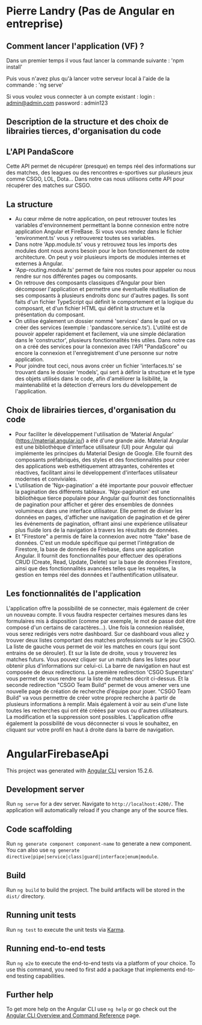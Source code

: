 # Pierre Landry (Pas de Angular en entreprise)

## Comment lancer l'application (VF) ? 
Dans un premier temps il vous faut lancer la commande suivante :
'npm install'

Puis vous n'avez plus qu'à lancer votre serveur local à l'aide de la commande :
'ng serve'

Si vous voulez vous connecter à un compte existant : 
login : admin@admin.com
password : admin123

## Description de la structure et des choix de librairies tierces, d'organisation du code
## L'API PandaScore

Cette API permet de récupérer (presque) en temps réel des informations sur des matches, des leagues ou des rencontres e-sportives sur plusieurs jeux comme CSGO, LOL, Dota... Dans notre cas nous utilisons cette API pour récupérer des matches sur CSGO.

## La structure

 - Au cœur même de notre application, on peut retrouver toutes les variables d'environnement permettant la bonne connexion entre notre application Angular et FireBase. Si vous vous rendez dans le fichier 'environment.ts' vous y retrouverez toutes ses variables.
 - Dans notre 'App.module.ts' vous y retrouvez tous les imports des modules dont nous avons besoin pour le bon fonctionnement de notre architecture. On peut y voir plusieurs imports de modules internes et externes à Angular.
 - 'App-routing.module.ts' permet de faire nos routes pour appeler ou nous rendre sur nos différentes pages ou composants. 
 - On retrouve des composants classiques d'Angular pour bien décomposer l'application et permettre une éventuelle réutilisation de ses composants à plusieurs endroits donc sur d'autres pages. Ils sont faits d'un fichier TypeScript qui définit le comportement et la logique du composant, et d'un fichier HTML qui définit la structure et la présentation du composant.
 - On utilise également un dossier nommé 'services' dans le quel on va créer des services (exemple : 'pandascore.service.ts'). L'utilité est de pouvoir appeler rapidement et facilement, via une simple déclaration dans le 'constructor', plusieurs fonctionnalités très utiles. Dans notre cas on a créé des services pour la connexion avec l'API "PandaScore" ou encore la connexion et l'enregistrement d'une personne sur notre application.
 - Pour joindre tout ceci, nous avons créer un fichier 'interfaces.ts' se trouvant dans le dossier 'models', qui sert à définir la structure et le type des objets utilisés dans le code, afin d'améliorer la lisibilité, la maintenabilité et la détection d'erreurs lors du développement de l'application.

## Choix de librairies tierces, d'organisation du code

- Pour faciliter le développement l'utilisation de 'Material Angular' (https://material.angular.io/) a été d'une grande aide.
Material Angular est une bibliothèque d'interface utilisateur (UI) pour Angular qui implémente les principes du Material Design de Google. Elle fournit des composants préfabriqués, des styles et des fonctionnalités pour créer des applications web esthétiquement attrayantes, cohérentes et réactives, facilitant ainsi le développement d'interfaces utilisateur modernes et conviviales.
- L'utilisation de 'Ngx-pagination' a été importante pour pouvoir effectuer la pagination des différents tableaux. 'Ngx-pagination' est une bibliothèque tierce populaire pour Angular qui fournit des fonctionnalités de pagination pour afficher et gérer des ensembles de données volumineux dans une interface utilisateur. Elle permet de diviser les données en pages, d'afficher une navigation de pagination et de gérer les événements de pagination, offrant ainsi une expérience utilisateur plus fluide lors de la navigation à travers les résultats de données.
- Et "Firestore" a permis de faire la connexion avec notre "fake" base de données. C'est un module spécifique qui permet l'intégration de Firestore, la base de données de Firebase, dans une application Angular. Il fournit des fonctionnalités pour effectuer des opérations CRUD (Create, Read, Update, Delete) sur la base de données Firestore, ainsi que des fonctionnalités avancées telles que les requêtes, la gestion en temps réel des données et l'authentification utilisateur.

## Les fonctionnalités de l'application

L'application offre la possibilité de se connecter, mais également de créer un nouveau compte. Il vous faudra respecter certaines mesures dans les formulaires mis à disposition (comme par exemple, le mot de passe doit être composé d'un certains de caractères...).
Une fois la connexion réalisée, vous serez redirigés vers notre dashboard. Sur ce dashboard vous allez y trouver deux listes comportant des matches professionnels sur le jeu CSGO. La liste de gauche vous permet de voir les matches en cours (qui sont entrains de se dérouler). Et sur la liste de droite, vous y trouverez les matches futurs.
Vous pouvez cliquer sur un match dans les listes pour obtenir plus d'informations sur celui-ci.
La barre de navigation en haut est composée de deux redirections. La première redirection 'CSGO Superstars' vous permet de vous rendre sur la liste de matches décrit ci-dessus. Et la seconde redirection "CSGO Team Build" permet de vous amener vers une nouvelle page de création de recherche d'équipe pour jouer.
"CSGO Team Build" va vous permettre de créer votre propre recherche à partir de plusieurs informations à remplir. Mais également à voir au sein d'une liste toutes les recherches qui ont été créées par vous ou d'autres utilisateurs. La modification et la suppression sont possibles.
L'application offre également la possibilité de vous déconnecter si vous le souhaitez, en cliquant sur votre profil en haut à droite dans la barre de navigation.

# AngularFirebaseApi

This project was generated with [Angular CLI](https://github.com/angular/angular-cli) version 15.2.6.

## Development server

Run `ng serve` for a dev server. Navigate to `http://localhost:4200/`. The application will automatically reload if you change any of the source files.

## Code scaffolding

Run `ng generate component component-name` to generate a new component. You can also use `ng generate directive|pipe|service|class|guard|interface|enum|module`.

## Build

Run `ng build` to build the project. The build artifacts will be stored in the `dist/` directory.

## Running unit tests

Run `ng test` to execute the unit tests via [Karma](https://karma-runner.github.io).

## Running end-to-end tests

Run `ng e2e` to execute the end-to-end tests via a platform of your choice. To use this command, you need to first add a package that implements end-to-end testing capabilities.

## Further help

To get more help on the Angular CLI use `ng help` or go check out the [Angular CLI Overview and Command Reference](https://angular.io/cli) page.
